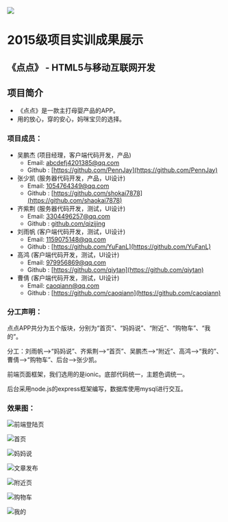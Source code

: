 <img src="../../../image/logo.png"/>

# 2015级项目实训成果展示 

##  《点点》  - HTML5与移动互联网开发

## 项目简介
   * 《点点》是一款主打母婴产品的APP。
   *  用的放心，穿的安心，妈咪宝贝的选择。

### 项目成员：
* 吴鹏杰 (项目经理，客户端代码开发，产品) 
    * Email: <abcdefj4201385@qq.com>
    * Github : [https://github.com/PennJay](https://github.com/PennJay) 
* 张少凯 (服务器代码开发，产品，UI设计) 
    * Email: <1054764349@qq.com>
    * Github : [https://github.com/shokai7878](https://github.com/shaokai7878)
* 齐紫荆 (服务器代码开发，测试，UI设计)
    * Email: <3304496257@qq.com>
    * Github : [github.com/qizijing](github.com/qizijing)
* 刘雨帆 (客户端代码开发，测试，UI设计)
    * Email: <1159075148@qq.com>
    * Github : [https://github.com/YuFanL](https://github.com/YuFanL)
* 高鸿 (客户端代码开发，测试，UI设计)
    * Email: <979956869@qq.com>
    * Github : [https://github.com/qiytan](https://github.com/qiytan)
* 曹倩 (客户端代码开发，测试，UI设计)
    * Email: <caoqiann@qq.com>
    * Github : [https://github.com/caoqiann](https://github.com/caoqiann)

### 分工声明：

点点APP共分为五个版块，分别为“首页”、“妈妈说”、“附近”、“购物车”、“我的”。

分工：刘雨帆-->“妈妈说”、齐紫荆-->“首页”、吴鹏杰-->“附近”、高鸿-->“我的”、曹倩-->“购物车”、后台-->张少凯。

前端页面框架，我们选用的是ionic。底部代码统一，主题色调统一。

后台采用node.js的express框架编写，数据库使用mysql进行交互。

### 效果图：

![前端登陆页](./image/login.png)

![首页](./image/about.png)

![妈妈说](./image/mom-say.png)

![文章发布](./image/write.png)

![附近页](./image/fujin.png)

![购物车](./image/car.png)

![我的](./image/mine.png)
